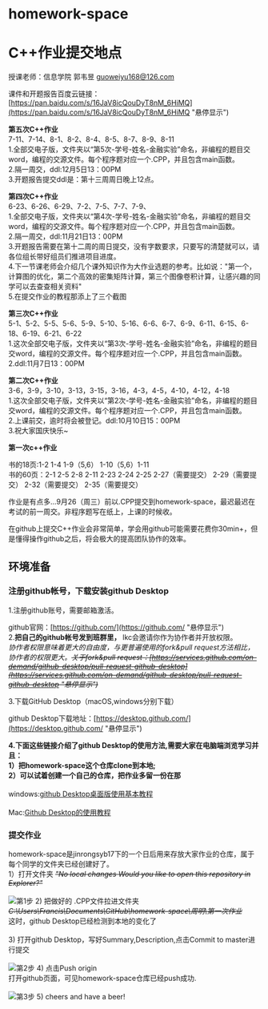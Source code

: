 # homework-space
C++作业提交地点
=======================
授课老师：信息学院 郭韦昱 guoweiyu168@126.com<br>

课件和开题报告百度云链接：[https://pan.baidu.com/s/16JaV8icQouDyT8nM_6HiMQ](https://pan.baidu.com/s/16JaV8icQouDyT8nM_6HiMQ "悬停显示")<br>

**第五次C++作业**<br>
7-11、7-14、8-1、8-2、8-4、8-5、8-7、8-9、8-11<br>
1.全部交电子版，文件夹以“第5次-学号-姓名-金融实验”命名，非编程的题目交word，编程的交源文件。每个程序题对应一个.CPP，并且包含main函数。<br>
2.隔一周交，ddl:12月5日13：00PM<br>
3.开题报告提交ddl是：第十三周周日晚上12点。<br>

**第四次C++作业**<br>
6-23、6-26、6-29、7-2、7-5、7-7、7-9、<br>
1.全部交电子版，文件夹以“第4次-学号-姓名-金融实验”命名，非编程的题目交word，编程的交源文件。每个程序题对应一个.CPP，并且包含main函数。<br>
2.隔一周交，ddl:11月21日13：00PM<br>
3.开题报告需要在第十二周的周日提交，没有字数要求，只要写的清楚就可以，请各位组长带好组员们推进项目进度。<br>
4.下一节课老师会介绍几个课外知识作为大作业选题的参考。比如说："第一个，计算图的优化，第二个高效的密集矩阵计算，第三个图像卷积计算，让感兴趣的同学可以去查查相关资料"<br>
5.在提交作业的教程那添上了三个截图<br>


**第三次C++作业**<br>
5-1、5-2、5-5、5-6、5-9、5-10、5-16、6-6、6-7、6-9、6-11、6-15、6-18、6-19、6-21、6-22<br>
1.这次全部交电子版，文件夹以“第3次-学号-姓名-金融实验”命名，非编程的题目交word，编程的交源文件。每个程序题对应一个.CPP，并且包含main函数。<br>
2.ddl:11月7日13：00PM<br>

**第二次C++作业**<br>
3-6，3-9，3-10，3-13，3-15，3-16，4-3，4-5，4-10，4-12，4-18<br>
1.这次全部交电子版，文件夹以“第2次-学号-姓名-金融实验”命名，非编程的题目交word，编程的交源文件。每个程序题对应一个.CPP，并且包含main函数。<br>
2.上课前交，逾时将会被登记。ddl:10月10日15：00PM<br>
3.祝大家国庆快乐~<br>

**第一次c++作业**

书的18页:1-2  1-4  1-9（5,6）  1-10（5,6）1-11<br>
书的60页：2-1  2-5  2-8  2-11   2-23  2-24  2-25  2-27（需要提交）  2-29（需要提交）  2-32（需要提交） 2-35（需要提交）

作业是有点多...9月26（周三）前以.CPP提交到homework-space，最迟最迟在考试的前一周交。非程序题写在纸上，上课的时候收。

在github上提交C++作业会非常简单，学会用github可能需要花费你30min+，但是懂得操作github之后，将会极大的提高团队协作的效率。<br>


## 环境准备

### **注册github帐号，下载安装github Desktop** 

1.注册github账号，需要邮箱激活。

github官网：[https://github.com/](https://github.com/ "悬停显示") 
<br>
2.**把自己的github帐号发到班群里，** lkc会邀请你作为协作者并开放权限。<br>
*协作者权限意味着更大的自由度，与更普遍使用的fork&pull request方法相比，协作者的权限更大。~~关于fork&pull request：[https://services.github.com/on-demand/github-desktop/pull-request-github-desktop](https://services.github.com/on-demand/github-desktop/pull-request-github-desktop "悬停显示")~~*

3.下载GitHub Desktop（macOS,windows分别下载）

github Desktop下载地址：[https://desktop.github.com/](https://desktop.github.com/ "悬停显示")

**4.下面这些链接介绍了github Desktop的使用方法,需要大家在电脑端浏览学习并且：<br>
1）把homework-space这个仓库clone到本地;<br>
2）可以试着创建一个自己的仓库，把作业多留一份在那<br>**
<br>
windows:[github Desktop桌面版使用基本教程](https://www.jianshu.com/p/1e45b93bd593) <br>
<br>
Mac:[Github Desktop的使用教程](https://www.jianshu.com/p/6063974849db?_u_u_u=0.9533256715377905)<br>


### 提交作业

homework-space是jinrongsyb17下的一个日后用来存放大家作业的仓库，属于每个同学的文件夹已经创建好了。<br>
1）打开文件夹 ~~*"No local changes   Would you like to open this repository in Explorer?"*~~<br>
<br>
![第1步](https://github.com/jinrongsyb17/homework-space/blob/master/%E7%AC%AC1%E6%AD%A5.png)
2) 把做好的 .CPP文件拉进文件夹  ~~*C:\Users\Francis\Documents\GitHub\homework-space\周明\第一次作业*~~ <br>
   这时，github Desktop已经检测到本地的变化了<br>
   <br>
3) 打开github Desktop，写好Summary,Description,点击Commit to master进行提交<br>
<br>
![第2步](https://github.com/jinrongsyb17/homework-space/blob/master/%E7%AC%AC2%E6%AD%A5.png)
4) 点击Push origin<br>
   打开github页面，可见homework-space仓库已经push成功.<br>
   <br>
![第3步](https://github.com/jinrongsyb17/homework-space/blob/master/%E7%AC%AC3%E6%AD%A5.png)
5) cheers and have a beer!<br>
